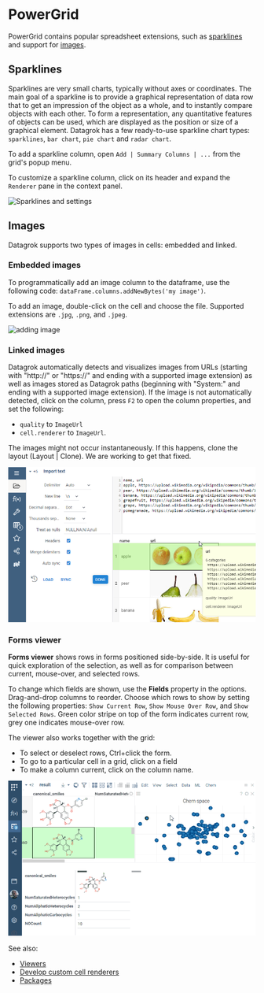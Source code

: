 # PowerGrid

PowerGrid contains popular spreadsheet extensions, such as [sparklines](#sparklines) and support for [images](#images).

## Sparklines

Sparklines are very small charts, typically without axes or coordinates. The main goal of a sparkline is to provide a
graphical representation of data row that to get an impression of the object as a whole, and to
instantly compare objects with each other. To form a representation, any quantitative features of objects can
be used, which are displayed as the position or size of a graphical element. Datagrok has a few ready-to-use sparkline
chart types: `sparklines`, `bar chart`, `pie chart` and `radar chart`.

To add a sparkline column, open `Add | Summary Columns | ...` from the grid's popup menu.

To customize a sparkline column, click on its header and expand the `Renderer` pane in the context panel.

![Sparklines and settings](../../help/develop/how-to/custom-cell-renderers-sparklines-and-settings.gif "Sparklines and settings")

## Images

Datagrok supports two types of images in cells: embedded and linked.

### Embedded images

To programmatically add an image column to the dataframe, use the following
code:  ```dataFrame.columns.addNewBytes('my image')```.

To add an image, double-click on the cell and choose the file. Supported extensions are `.jpg`, `.png`, and `.jpeg`.

![adding image](../../help/develop/how-to/binary-cell-renderer.gif "adding image")

### Linked images

Datagrok automatically detects and visualizes images from URLs (starting with "http://" or "https://" and ending with a
supported image extension) as well as images stored as Datagrok paths (beginning with "System:" and ending with a
supported image extension). If the image is not automatically detected, click on the column, press `F2` to open the
column properties, and set the following:

* `quality` to `ImageUrl`
* `cell.renderer` to `ImageUrl`.

The images might not occur instantaneously. If this happens, clone the layout (Layout | Clone).
We are working to get that fixed.

![image-url-detection](images/image-url-detection.png)

### Forms viewer

**Forms viewer** shows rows in forms positioned side-by-side.
It is useful for quick exploration of the selection, as well as for comparison between current,
mouse-over, and selected rows.

To change which fields are shown, use the **Fields** property in the options.
Drag-and-drop columns to reorder. Choose which rows to show by setting the
following properties: `Show Current Row`, `Show Mouse Over Row`, and `Show Selected Rows`.
Green color stripe on top of the form indicates current row, grey one indicates mouse-over row.

The viewer also works together with the grid:
* To select or deselect rows, Ctrl+click the form.
* To go to a particular cell in a grid, click on a field
* To make a column current, click on the column name.

![Forms viewer](../../help/visualize/viewers/forms.gif)

See also:

* [Viewers](https://datagrok.ai/help/visualize/viewers)
* [Develop custom cell renderers](https://datagrok.ai/help/develop/how-to/custom-cell-renderers)
* [Packages](https://datagrok.ai/help/develop/#packages)
